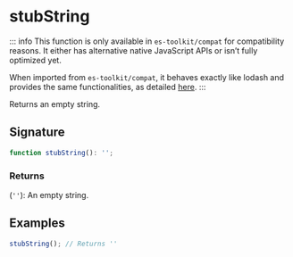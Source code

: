 # stubString

::: info
This function is only available in `es-toolkit/compat` for compatibility reasons. It either has alternative native JavaScript APIs or isn’t fully optimized yet.

When imported from `es-toolkit/compat`, it behaves exactly like lodash and provides the same functionalities, as detailed [here](../../../compatibility.md).
:::

Returns an empty string.

## Signature

```typescript
function stubString(): '';
```

### Returns

(`''`): An empty string.

## Examples

```typescript
stubString(); // Returns ''
```
